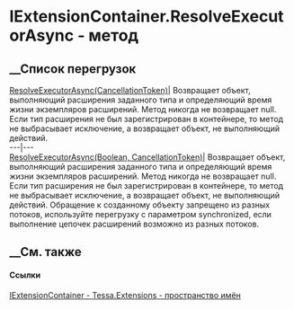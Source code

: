 # IExtensionContainer.ResolveExecutorAsync - метод
##  __Список перегрузок
[ResolveExecutorAsync<TExtension>(CancellationToken)](M_Tessa_Extensions_IExtensionContainer_ResolveExecutorAsync__1_1.htm)|
Возвращает объект, выполняющий расширения заданного типа и определяющий время
жизни экземпляров расширений. Метод никогда не возвращает null. Если тип
расширения не был зарегистрирован в контейнере, то метод не выбрасывает
исключение, а возвращает объект, не выполняющий действий.  
---|---  
[ResolveExecutorAsync<TExtension>(Boolean,
CancellationToken)](M_Tessa_Extensions_IExtensionContainer_ResolveExecutorAsync__1.htm)|
Возвращает объект, выполняющий расширения заданного типа и определяющий время
жизни экземпляров расширений. Метод никогда не возвращает null.
Если тип расширения не был зарегистрирован в контейнере, то метод не
выбрасывает исключение, а возвращает объект, не выполняющий действий.
Обращение к созданному объекту запрещено из разных потоков, используйте
перегрузку с параметром synchronized, если выполнение цепочек расширений
возможно из разных потоков.  
##  __См. также
#### Ссылки
[IExtensionContainer - ](T_Tessa_Extensions_IExtensionContainer.htm)
[Tessa.Extensions - пространство имён](N_Tessa_Extensions.htm)
